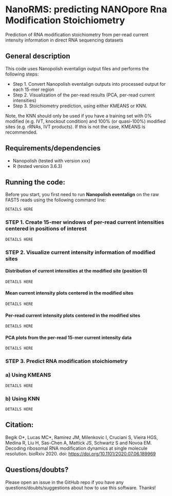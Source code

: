 # NanoRMS: predicting NANOpore Rna Modification Stoichiometry
Prediction of RNA modification stoichiometry from per-read current intensity information in direct RNA sequencing datasets

## General description
This code uses Nanopolish eventalign output files and performs the following steps:

* Step 1.  Convert Nanopolish eventalign outputs into processed output for each 15-mer region 
* Step 2. Visualization of the per-read results (PCA, per-read current intensities)
* Step 3. Stoichiometry prediction, using either KMEANS or KNN.

Note, the KNN should only be used if you have a training set with 0% modified (e.g. IVT, knockout condition) and 100% (or quasi-100%) modified sites (e.g. rRNAs, IVT products). If this is not the case, KMEANS is recommended.


## Requirements/dependencies

* Nanopolish (tested with version xxx)
* R (tested version 3.6.3)

## Running the code:

Before you start, you first need to run **Nanopolish eventalign** on the raw FAST5 reads using the following command line: 

```
DETAILS HERE
```


### STEP 1. Create 15-mer windows of per-read current intensities centered in positions of interest

```
DETAILS HERE
```


### STEP 2. Visualize current intensity information of modified sites

#### Distribution of current intensities at the modified site (position 0)
```
DETAILS HERE
```

#### Mean current intensity plots centered in the modified sites
```
DETAILS HERE
```

#### Per-read current intensity plots centered in the modified sites
```
DETAILS HERE
```

#### PCA plots from the per-read 15-mer current intensity data
```
DETAILS HERE
```

### STEP 3. Predict RNA modification stoichiometry 

### a) Using KMEANS

```
DETAILS HERE
```

### b) Using KNN

```
DETAILS HERE
```

## Citation: 

Begik O*, Lucas MC*, Ramirez JM, Milenkovic I, Cruciani S, Vieira HGS, Medina R, Liu H, Sas-Chen A, Mattick JS, Schwartz S and Novoa EM. Decoding ribosomal RNA modification dynamics at single molecule resolution. bioRxiv 2020. doi: https://doi.org/10.1101/2020.07.06.189969

## Questions/doubts?
Please open an issue in the GitHub repo if you have any questions/doubts/suggestions about how to use this software. Thanks!
